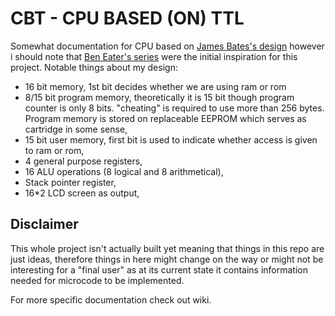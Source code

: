 # CBT - CPU BASED (ON) TTL

Somewhat documentation for CPU based on [James Bates's design](https://www.youtube.com/watch?v=gqYFT6iecHw) however i should note that [Ben Eater's series](https://www.youtube.com/playlist?list=PLowKtXNTBypGqImE405J2565dvjafglHU) were the initial inspiration for this project. Notable things about my design: 

* 16 bit memory, 1st bit decides whether we are using ram or rom
* 8/15 bit program memory, theoretically it is 15 bit though program counter is only 8 bits. "cheating" is required to use more than 256 bytes. Program memory is stored on replaceable EEPROM which serves as cartridge in some sense,
* 15 bit user memory, first bit is used to indicate whether access is given to ram or rom, 
* 4 general purpose registers,
* 16 ALU operations (8 logical and 8 arithmetical),
* Stack pointer register,
* 16*2 LCD screen as output,

## Disclaimer 

This whole project isn't actually built yet meaning that things in this repo are just ideas, therefore things in here might change on the way or might not be interesting for a "final user" as at its current state it contains information needed for microcode to be implemented.


For more specific documentation check out wiki.